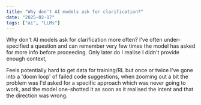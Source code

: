 ```yaml
---
title: "Why don't AI models ask for clarification?"
date: "2025-02-17"
tags: ["ai", "LLMs"]
---
```


Why don't AI models ask for clarification more often? I've often under-specified a question and can remember very few times the model has asked for more info before proceeding. Only later do I realise I didn't provide enough context,

Feels potentially hard to get data for training/RL but once or twice I've gone into a 'doom loop' of failed code suggestions, when zooming out a bit the problem was I'd asked for a specific approach which was never going to work, and the model one-shotted it as soon as it realised the intent and that the direction was wrong.